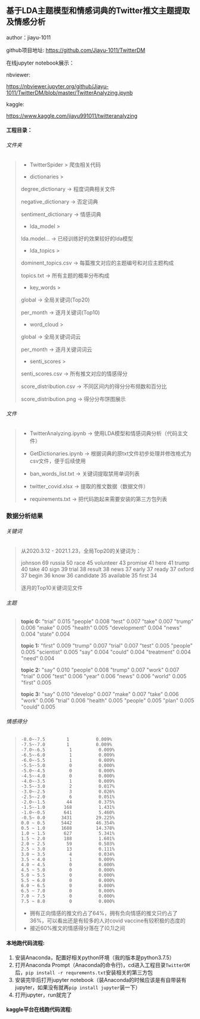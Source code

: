 ## 基于LDA主题模型和情感词典的Twitter推文主题提取及情感分析

author：jiayu-1011

github项目地址: https://github.com/Jiayu-1011/TwitterDM



在线jupyter notebook展示：

nbviewer:

https://nbviewer.jupyter.org/github/Jiayu-1011/TwitterDM/blob/master/TwitterAnalyzing.ipynb



kaggle:

https://www.kaggle.com/jiayu991011/twitteranalyzing







#### 工程目录：

###### 文件夹

>- TwitterSpider > 爬虫相关代码
>
>
>
>- dictionaries > 
>
> degree_dictionary → 程度词典相关文件
>
> negative_dictionary → 否定词典
>
> sentiment_dictionary → 情感词典
>
>
>
>- lda_model > 
>
> lda.model... → 已经训练好的效果较好的lda模型
>
>
>
>- lda_topics > 
>
> dominent_topics.csv → 每篇推文对应的主题编号和对应主题构成
>
> topics.txt → 所有主题的概率分布构成
>
>
>
>- key_words > 
>
> global → 全局关键词(Top20)
>
> per_month → 逐月关键词(Top10)
>
>
>
>- word_cloud > 
>
> global → 全局关键词词云
>
> per_month → 逐月关键词词云
>
>
>
>- senti_scores >
>
> senti_scores.csv → 所有推文对应的情感得分
>
> score_distribution.csv → 不同区间内的得分分布频数和百分比
>
> score_distribution.png → 得分分布饼图展示
>
>





###### 文件

>- TwitterAnalyzing.ipynb → 使用LDA模型和情感词典分析（代码主文件）
>
>- GetDictionaries.ipynb → 根据词典的原txt文件初步处理并修改格式为csv文件，便于后续使用
>
>- ban_words_list.txt → 关键词提取禁用单词列表
>
>- twitter_covid.xlsx → 提取的推文数据（数据文件）
>
>- requirements.txt → 把代码跑起来需要安装的第三方包列表
>
>



### 数据分析结果

###### 关键词

> 从2020.3.12 - 2021.1.23，全局Top20的关键词为：
>
> johnson 69
> russia 50
> race 45
> volunteer 43
> promise 41
> here 41
> trump 40
> take 40
> sign 39
> trial 38
> result 38
> news 37
> early 37
> ready 37
> oxford 37
> begin 36
> know 36
> candidate 35
> available 35
> first 34
>
>  
>
> 逐月的Top10关键词见文件



###### 主题

>**topic 0:**
>  "trial"   0.015
>  "people"    0.008
>  "test"    0.007
>  "take"    0.007
>  "trump"    0.006
>  "make"    0.005
>  "health"    0.005
>  "development"    0.004
>  "news"    0.004
>  "state"   0.004
>
>**topic 1:**
>  "first"   0.009
>  "trump"    0.007
>  "trial"    0.007
>  "test"    0.005
>  "people"    0.005
>  "scientist"    0.005
>  "say"    0.004
>  "could"    0.004
>  "treatment"    0.004
>  "need"   0.004
>
>**topic 2:**
>  "say"   0.010
>  "people"    0.008
>  "trump"    0.007
>  "work"    0.007
>  "trial"    0.006
>  "test"    0.006
>  "year"    0.006
>  "news"    0.006
>  "world"    0.005
>  "first"   0.005
>
>**topic 3:**
>  "say"   0.010
>  "develop"    0.007
>  "make"    0.007
>  "take"    0.006
>  "work"    0.006
>  "trial"    0.006
>  "health"    0.005
>  "people"    0.005
>  "plan"    0.005
>  "could"   0.005
>
>



###### 情感得分

>```
>-8.0~-7.5		  1          0.009%
>-7.5~-7.0		  1          0.009%
>-7.0~-6.5         1          0.009%
>-6.5~-6.0         1          0.009%
>-6.0~-5.5         1          0.009%
>-5.5~-5.0         0          0.000%
>-5.0~-4.5         0          0.000%
>-4.5~-4.0         0          0.000%
>-4.0~-3.5         1          0.009%
>-3.5~-3.0         2          0.017%
>-3.0~-2.5         3          0.026%
>-2.5~-2.0         6          0.051%
>-2.0~-1.5        44          0.375%
>-1.5~-1.0       168          1.431%
>-1.0~-0.5       641          5.460%
>-0.5~ 0.0      3431         29.225%
> 0.0 ~ 0.5      5442         46.354%
> 0.5 ~ 1.0      1688         14.378%
> 1.0 ~ 1.5       627          5.341%
> 1.5 ~ 2.0       188          1.601%
> 2.0 ~ 2.5        59          0.503%
> 2.5 ~ 3.0        13          0.111%
> 3.0 ~ 3.5         4          0.034%
> 3.5 ~ 4.0         1          0.009%
> 4.0 ~ 4.5         0          0.000%
> 4.5 ~ 5.0         0          0.000%
> 5.0 ~ 5.5         0          0.000%
> 5.5 ~ 6.0         0          0.000%
> 6.0 ~ 6.5         0          0.000%
> 6.5 ~ 7.0         0          0.000%
> 7.0 ~ 7.5         0          0.000%
> 7.5 ~ 8.0         0          0.000%
>```
>
>
>- 拥有正向情感的推文约占了64%，拥有负向情感的推文只约占了36%，可以看出还是有较多的人对covid vaccine有较积极的态度的
>- 接近60%推文的情感得分落在了(0,1)之间
>
>





#### 本地跑代码流程:

1. 安装Anaconda，配置好相关python环境（我的版本是python3.7.5）
2. 打开Anaconda Prompt（Anaconda的命令行)，cd进入工程目录`TwitterDM`后，`pip install -r requrements.txt`安装相关的第三方包
3. 安装完毕后打开jupyter notebook（装Anaconda的时候应该是有自带装有jupyter，如果没有就再`pip install jupyter`装一下）
4. 打开jupyter，run就完了



#### kaggle平台在线跑代码流程:



